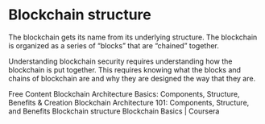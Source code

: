 # Blockchain structure

The blockchain gets its name from its underlying structure. The blockchain is organized as a series of “blocks” that are “chained” together.

Understanding blockchain security requires understanding how the blockchain is put together. This requires knowing what the blocks and chains of blockchain are and why they are designed the way that they are.

<ResourceGroupTitle>Free Content</ResourceGroupTitle>
<BadgeLink colorScheme='yellow' badgeText='Read' href='https://mlsdev.com/blog/156-how-to-build-your-own-blockchain-architecture'>Blockchain Architecture Basics: Components, Structure, Benefits & Creation</BadgeLink>
<BadgeLink colorScheme='yellow' badgeText='Read' href='https://komodoplatform.com/en/academy/blockchain-architecture-101/'>Blockchain Architecture 101: Components, Structure, and Benefits</BadgeLink>
<BadgeLink colorScheme='yellow' badgeText='Read' href='https://resources.infosecinstitute.com/topic/blockchain-structure/'>Blockchain structure</BadgeLink>
<BadgeLink colorScheme='green' badgeText='Course' href='https://www.coursera.org/lecture/blockchain-basics/blockchain-structure-5rj9Z'>Blockchain Basics | Coursera</BadgeLink>
